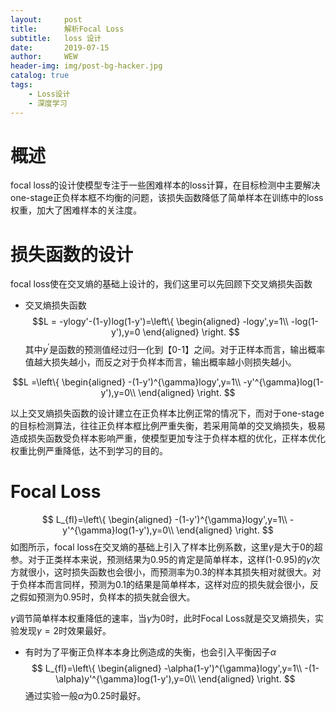 ```yaml
---
layout:     post
title:      解析Focal Loss
subtitle:   loss 设计
date:       2019-07-15
author:     WEW
header-img: img/post-bg-hacker.jpg
catalog: true
tags:
    - Loss设计
    - 深度学习
---
```



# 概述
focal loss的设计使模型专注于一些困难样本的loss计算，在目标检测中主要解决one-stage正负样本框不均衡的问题，该损失函数降低了简单样本在训练中的loss权重，加大了困难样本的关注度。

# 损失函数的设计
focal loss使在交叉熵的基础上设计的，我们这里可以先回顾下交叉熵损失函数
* 交叉熵损失函数
$$L = -ylogy'-(1-y)log(1-y')=\left\{
\begin{aligned}
-logy',y=1\\
-log(1-y'),y=0
\end{aligned}
\right.
$$
其中$y^{'}$是函数的预测值经过归一化到【0-1】之间。对于正样本而言，输出概率值越大损失越小，而反之对于负样本而言，输出概率越小则损失越小。

$$L =\left\{
\begin{aligned}
 -(1-y')^{\gamma}logy',y=1\\
 -y'^{\gamma}log(1-y'),y=0\\
\end{aligned}
\right.
$$

以上交叉熵损失函数的设计建立在正负样本比例正常的情况下，而对于one-stage的目标检测算法，往往正负样本框比例严重失衡，若采用简单的交叉熵损失，极易造成损失函数受负样本影响严重，使模型更加专注于负样本框的优化，正样本优化权重比例严重降低，达不到学习的目的。

# Focal Loss
$$ L_{fl}=\left\{
\begin{aligned}
 -(1-y')^{\gamma}logy',y=1\\
 -y'^{\gamma}log(1-y'),y=0\\
\end{aligned}
\right.
$$
如图所示，focal loss在交叉熵的基础上引入了样本比例系数，这里$\gamma$是大于0的超参。对于正类样本来说，预测结果为0.95的肯定是简单样本，这样(1-0.95)的$\gamma$次方就很小，这时损失函数也会很小，而预测率为0.3的样本其损失相对就很大。对于负样本而言同样，预测为0.1的结果是简单样本，这样对应的损失就会很小，反之假如预测为0.95时，负样本的损失就会很大。

$\gamma$调节简单样本权重降低的速率，当$\gamma$为0时，此时Focal Loss就是交叉熵损失，实验发现$\gamma=2$时效果最好。
* 有时为了平衡正负样本本身比例造成的失衡，也会引入平衡因子$\alpha$
$$ L_{fl}=\left\{
\begin{aligned}
 -\alpha(1-y')^{\gamma}logy',y=1\\
 -(1-\alpha)y'^{\gamma}log(1-y'),y=0\\
\end{aligned}
\right.
$$
通过实验一般$\alpha$为0.25时最好。

